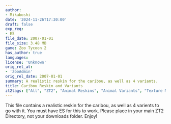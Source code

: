 ```yaml
---
author:
- Mikaboshi
date: '2024-11-26T17:30:00'
draft: false
exp_req:
- ES
file_date: 2007-01-01
file_size: 3.48 MB
game: Zoo Tycoon 2
has_author: true
languages:
license: 'Unknown'
orig_rel_at:
- 'ZooAdmin'
orig_rel_date: 2007-01-01
summary: A realistic reskin for the caribou, as well as 4 variants.
title: Caribou Reskin and Variants
zt2tags: ["All", "ZT2", "Animal Reskins", "Animal Variants", "Texture Mods", "Packs"]
---
```

This file contains a realistic reskin for the caribou, as well as 4 varients to go with it. You must have ES for this to work. Please place in your main ZT2 Directory, not your downloads folder. Enjoy!
